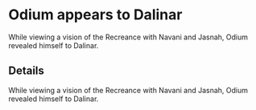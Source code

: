 # Odium appears to Dalinar
While viewing a vision of the Recreance with Navani and Jasnah, Odium revealed himself to Dalinar.

## Details
While viewing a vision of the Recreance with Navani and Jasnah, Odium revealed himself to Dalinar.
